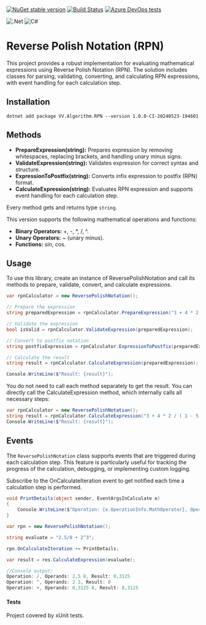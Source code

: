 [![NuGet stable version](https://badgen.net/nuget/v/VV.Algorithm.RPN)](https://www.nuget.org/packages/VV.Algorithm.RPN)
[![Build Status](https://dev.azure.com/rustyvik/ReversePolishNotation/_apis/build/status%2Freversepolishnotation.build?branchName=develop)](https://dev.azure.com/rustyvik/ReversePolishNotation/_build/latest?definitionId=22&branchName=develop)
[![Azure DevOps tests](https://img.shields.io/azure-devops/build/rustyvik/ReversePolishNotation/21)](https://dev.azure.com/rustyvik/ReversePolishNotation/_build/latest?definitionId=21&branchName=develop)

![.Net](https://img.shields.io/badge/.NET-5C2D91?style=style-flat&logo=.net&logoColor=white)
![C#](https://img.shields.io/badge/c%23-%23239120.svg?style=style-flat&logo=c-sharp&logoColor=white)


# Reverse Polish Notation (RPN)
This project provides a robust implementation for evaluating mathematical expressions using Reverse Polish Notation (RPN). The solution includes classes for parsing, validating, converting, and calculating RPN expressions, with event handling for each calculation step.

## Installation

	dotnet add package VV.Algorithm.RPN --version 1.0.0-CI-20240523-194601
    
## Methods

- **PrepareExpression(string):** Prepares expression by removing whitespaces, replacing brackets, and handling unary minus signs.
- **ValidateExpression(string):** Validates expression for correct syntax and structure.
- **ExpressionToPostfix(string):** Converts infix expression to postfix (RPN) format.
- **CalculateExpression(string):** Evaluates RPN expression and supports event handling for each calculation step.

Every method gets and returns type `string`.

This version supports the following mathematical operations and functions:

- **Binary Operators:** +, -, *, /, ^.
- **Unary Operators:** ~ (unary minus).
- **Functions:** sin, cos.

## Usage
To use this library, create an instance of ReversePolishNotation and call its methods to prepare, validate, convert, and calculate expressions.
```csharp
var rpnCalculator = new ReversePolishNotation();

// Prepare the expression
string preparedExpression = rpnCalculator.PrepareExpression("3 + 4 * 2 / ( 1 - 5 ) ^ 2 ^ 3");

// Validate the expression
bool isValid = rpnCalculator.ValidateExpression(preparedExpression);

// Convert to postfix notation
string postfixExpression = rpnCalculator.ExpressionToPostfix(preparedExpression);

// Calculate the result
string result = rpnCalculator.CalculateExpression(preparedExpression);

Console.WriteLine($"Result: {result}");
```

You do not need to call each method separately to get the result. You can directly call the CalculateExpression method, which internally calls all necessary steps:
```csharp
var rpnCalculator = new ReversePolishNotation();
string result = rpnCalculator.CalculateExpression("3 + 4 * 2 / ( 1 - 5 ) ^ 2 ^ 3");
Console.WriteLine($"Result: {result}");
```

## Events
The `ReversePolishNotation` class supports events that are triggered during each calculation step. This feature is particularly useful for tracking the progress of the calculation, debugging, or implementing custom logging.

Subscribe to the OnCalculateIteration event to get notified each time a calculation step is performed.
```csharp
void PrintDetails(object sender, EventArgsInCalculate e)
{
    Console.WriteLine($"Operation: {e.OperationInfo.MathOperator}, Operands: {e.OperationInfo.FirstOperand} {e.OperationInfo.SecondOperand}, Result: {e.OperationInfo.StepResult}");
}

var rpn = new ReversePolishNotation();

string evaluate = "2.5/8 + 2^3";

rpn.OnCalculateIteration += PrintDetails;

var result = res.CalculateExpression(evaluate);

//Console output:
Operation: /, Operands: 2,5 8, Result: 0,3125
Operation: ^, Operands: 2 3, Result: 8
Operation: +, Operands: 0,3125 8, Result: 8,3125 
```

#### Tests
Project covered by xUnit tests.
